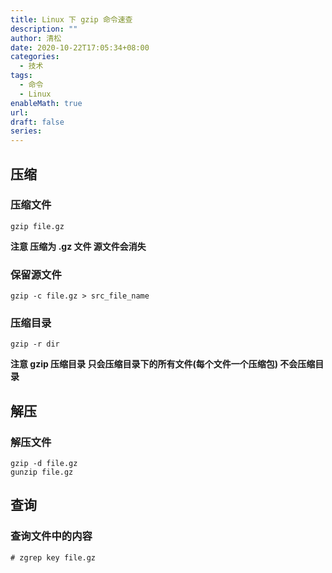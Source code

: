 ```yaml
---
title: Linux 下 gzip 命令速查
description: ""
author: 清松
date: 2020-10-22T17:05:34+08:00
categories:
  - 技术
tags:
  - 命令
  - Linux
enableMath: true
url: 
draft: false
series:
---
```

## 压缩
### 压缩文件
```
gzip file.gz
```
**注意 压缩为 .gz 文件 源文件会消失**
### 保留源文件
```
gzip -c file.gz > src_file_name
```
### 压缩目录
```
gzip -r dir
```
**注意 gzip 压缩目录 只会压缩目录下的所有文件(每个文件一个压缩包) 不会压缩目录**
## 解压
### 解压文件
```
gzip -d file.gz
gunzip file.gz
```
## 查询
### 查询文件中的内容
```
# zgrep key file.gz
```